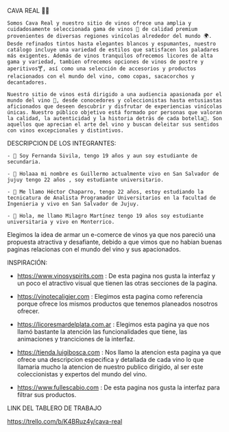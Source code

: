CAVA REAL 🍷👑

    Somos Cava Real y nuestro sitio de vinos ofrece una amplia y cuidadosamente seleccionada gama de vinos 🍷 de calidad premium provenientes de diversas regiones vinícolas alrededor del mundo 🌍. Desde refinados tintos hasta elegantes blancos y espumantes, nuestro catálogo incluye una variedad de estilos que satisfacen los paladares más exigentes. Además de vinos tranquilos ofrecemos licores de alta gama y variedad, tambien ofrecemos opciones de vinos de postre y aperitivos🍸, así como una selección de accesorios y productos relacionados con el mundo del vino, como copas, sacacorchos y decantadores.

    Nuestro sitio de vinos está dirigido a una audiencia apasionada por el mundo del vino 🍇, desde conocedores y coleccionistas hasta entusiastas aficionados que deseen descubrir y disfrutar de experiencias vinícolas únicas. Nuestro público objetivo está formado por personas que valoran la calidad, la autenticidad y la historia detrás de cada botella🍾. Son aquellos que aprecian el arte del vino y buscan deleitar sus sentidos con vinos excepcionales y distintivos.


DESCRIPCION DE LOS INTEGRANTES:

    - 👩 Soy Fernanda Sivila, tengo 19 años y aun soy estudiante de secundaria.

    - 🧑 Holaaa mi nombre es Guillermo actualmente vivo en San Salvador de jujuy tengo 22 años , soy estudiante universitario.

    - 🧑 Me llamo Héctor Chaparro, tengo 22 años, estoy estudiando la tecnicatura de Analista Programador Universitarios en la facultad de Ingenieria y vivo en San Salvador de Jujuy.

    - 👩 Hola, me llamo Milagro Martínez tengo 19 años soy estudiante universitaria y vivo en Monterrico.

Elegimos la idea de armar un e-comerce de vinos ya que nos pareció una propuesta atractiva y desafiante, debido a que vimos que no habian buenas paginas relacionas con el mundo del vino y sus apacionados.

INSPIRACIÓN:

- https://www.vinosyspirits.com : De esta pagina nos gusta la interfaz y un poco el atractivo visual que tienen las otras secciones de la pagina.

- https://vinotecaligier.com : Elegimos esta pagina como referencia porque ofrece los mismos productos que tenemos planeados nosotros ofrecer.

- https://licoresmardelplata.com.ar : Elegimos esta pagina ya que nos llamó bastante la atención las funcionalidades que tiene, las animaciones y tranciciones de la interfaz. 

- https://tienda.luigibosca.com : Nos llamo la atencion esta pagina ya que ofrece una descripcion especifica y detallada de cada vino lo que llamaria mucho la atencion de 
nuestro publico dirigido, al ser este coleccionistas y expertos del mundo del vino.

- https://www.fullescabio.com : De esta pagina nos gusta la interfaz para filtrar sus productos.

LINK DEL TABLERO DE TRABAJO

https://trello.com/b/K4BRuz4y/cava-real